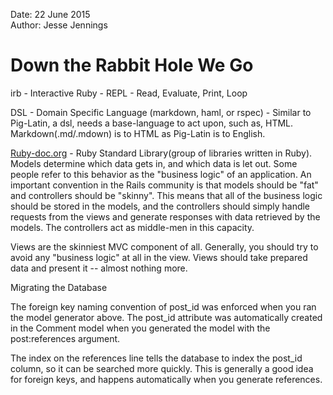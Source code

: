 Date: 22 June 2015  
Author: Jesse Jennings  

# Down the Rabbit Hole We Go

irb - Interactive Ruby - REPL - Read, Evaluate, Print, Loop

DSL - Domain Specific Language (markdown, haml, or rspec) - Similar to
Pig-Latin, a dsl, needs a base-language to act upon, such as, HTML.  
Markdown(.md/.mdown) is to HTML as Pig-Latin is to English. 

[Ruby-doc.org](http://ruby-doc.org/) - Ruby Standard Library(group of libraries written in Ruby).
Models determine which data gets in, and which data is let out. Some people
refer to this behavior as the "business logic" of an application.
An important convention in the Rails community is that models should be "fat"
and controllers should be "skinny". This means that all of the business logic
should be stored in the models, and the controllers should simply handle
requests from the views and generate responses with data retrieved by the
models. The controllers act as middle-men in this capacity.

Views are the skinniest MVC component of all. Generally, you should try to
avoid any "business logic" at all in the view. Views should take prepared data
and present it -- almost nothing more.

Migrating the Database

The foreign key naming convention of post_id was enforced when you ran the
model generator above. The post_id attribute was automatically created in the
Comment model when you generated the model with the post:references argument.

The index on the references line tells the database to index the post_id
column, so it can be searched more quickly. This is generally a good idea for
foreign keys, and happens automatically when you generate references.
